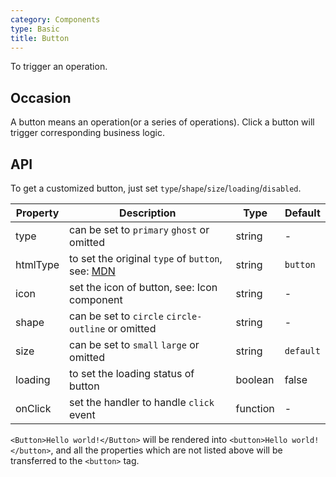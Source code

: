 ```yaml
---
category: Components
type: Basic
title: Button
---
```


To trigger an operation.

## Occasion

A button means an operation(or a series of operations). Click a button will trigger corresponding business logic.

## API

To get a customized button, just set `type`/`shape`/`size`/`loading`/`disabled`.

Property | Description | Type | Default
-----|-----|-----|------
type | can be set to `primary` `ghost` or omitted | string | -
htmlType | to set the original `type` of `button`, see: [MDN](https://developer.mozilla.org/en-US/docs/Web/HTML/Element/button#attr-type) | string | `button`
icon | set the icon of button, see: Icon component | string | -
shape | can be set to `circle` `circle-outline` or omitted | string | -
size | can be set to `small` `large` or omitted | string | `default`
loading | to set the loading status of button | boolean | false
onClick | set the handler to handle `click` event | function | -

`<Button>Hello world!</Button>` will be rendered into `<button>Hello world!</button>`, and all the properties which are not listed above will be transferred to the `<button>` tag.

<style>
[id^="components-button-demo-"] .ant-btn {
  margin-right: 8px;
  margin-bottom: 12px;
}
</style>
